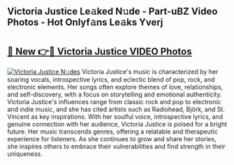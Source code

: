 ## Victoria Justice Le𝚊ked N𝚞de - Part-uBZ Video Photos - Hot Onlyf𝚊ns Le𝚊ks Yverj

# <h2><a href="http://ac26730.deff.icu/?id=Victoria+Justice">🔗 New 👉🔴 Victoria Justice VIDEO Photos</a></h2>

[![Victoria Justice N𝚞des](https://i.imgur.com/rIISA9y.gif)](http://ac26730.deff.icu/?id=Victoria+Justice)
Victoria Justice's music is characterized by her soaring vocals, introspective lyrics, and eclectic blend of pop, rock, and electronic elements. Her songs often explore themes of love, relationships, and self-discovery, with a focus on storytelling and emotional authenticity. Victoria Justice's influences range from classic rock and pop to electronic and indie music, and she has cited artists such as Radiohead, Björk, and St. Vincent as key inspirations. With her soulful voice, introspective lyrics, and genuine connection with her audience, Victoria Justice is poised for a bright future. Her music transcends genres, offering a relatable and therapeutic experience for listeners. As she continues to grow and share her stories, she inspires others to embrace their vulnerabilities and find strength in their uniqueness.
